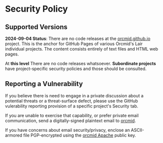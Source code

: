 # Security Policy

## Supported Versions

**2024-09-04 Status**: There are no code releases at the [orcmid.github.io](https://github.com/orcmid/orcmid.github.io/new/master) project.  This is the anchor
for GitHub Pages of various Orcmid's Lair individual projects. The content consists entirely of text files and HTML web pages.  

At **this level** There are no code releases whatsoever.  **Subordinate projects** have project-specific security policies and those should be consulted. 

## Reporting a Vulnerability

If you believe there is need to engage in a private discussion about a potential threats or a threat-surface defect, please use the GitHub
vulerability reporting provision of a specific project's Security tab.

If you are unable to exercise that capability, or prefer private email communication, send a digitally-signed plaintext email to 
[orcmid](mailto:orcmid@msn.com).

If you have concerns about email security/privacy, enclose an ASCII-armored file PGP-encrypted using the
[orcmid Apache](https://people.apache.org/keys/committer/orcmid.asc) public key.
